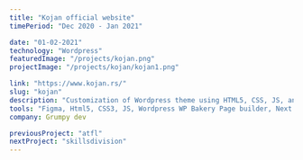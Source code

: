 ```yaml
---
title: "Kojan official website"
timePeriod: "Dec 2020 ‑ Jan 2021"

date: "01-02-2021"
technology: "Wordpress"
featuredImage: "/projects/kojan.png"
projectImage: "/projects/kojan/kojan1.png"

link: "https://www.kojan.rs/"
slug: "kojan"
description: "Customization of Wordpress theme using HTML5, CSS, JS, and WP Bakery Page builder. Project is migrated to Next.js"
tools: "Figma, Html5, CSS3, JS, Wordpress WP Bakery Page builder, Next.js, React.js"
company: Grumpy dev

previousProject: "atfl"
nextProject: "skillsdivision"
---
```

